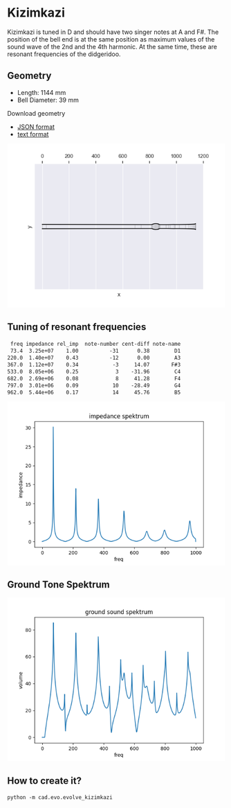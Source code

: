 # Kizimkazi

Kizimkazi is tuned in D and should have two singer notes at A and F#. The position of the bell end is at the same position as maximum values of the sound wave of the 2nd and the 4th harmonic. At the same time, these are resonant frequencies of the didgeridoo.

## Geometry

* Length: 1144 mm
* Bell Diameter: 39 mm

Download geometry

* [JSON format](geo.json)
* [text format](formated_geo.txt)

![Impedance Spektrum](shape.png)

## Tuning of resonant frequencies

```
 freq impedance rel_imp  note-number cent-diff note-name
 73.4  3.25e+07    1.00          -31      0.38        D1
220.0  1.40e+07    0.43          -12      0.00        A3
367.0  1.12e+07    0.34           -3     14.07       F#3
533.0  8.05e+06    0.25            3    -31.96        C4
682.0  2.69e+06    0.08            8     41.28        F4
797.0  3.01e+06    0.09           10    -28.49        G4
962.0  5.44e+06    0.17           14     45.76        B5
```

![Impedance Spektrum](impedance_spektrum.png)

## Ground Tone Spektrum

![Impedance Spektrum](ground_spektrum.png)

## How to create it?

```
python -m cad.evo.evolve_kizimkazi
```
